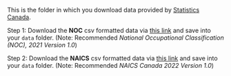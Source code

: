 This is the folder in which you download data provided by [Statistics Canada](www.statcan.gc.ca).

Step 1:
Download the **NOC** csv formatted data via [this link](https://www150.statcan.gc.ca/n1/en/catalogue/12-583-X) and save into your `data` folder. (Note: Recommended *National Occupational Classification (NOC), 2021 Version 1.0*)

Step 2:
Download the **NAICS** csv formatted data via [this link](https://www.statcan.gc.ca/en/concepts/industry) and save into your `data` folder. (Note: Recommended *NAICS Canada 2022 Version 1.0*)
